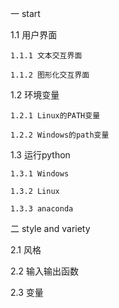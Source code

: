 一 start

1.1 用户界面

    1.1.1 文本交互界面
  
    1.1.2 图形化交互界面
  
1.2 环境变量

    1.2.1 Linux的PATH变量
  
    1.2.2 Windows的path变量
  
1.3 运行python

    1.3.1 Windows
  
    1.3.2 Linux

    1.3.3 anaconda

二 style and variety

2.1 风格

2.2 输入输出函数

2.3 变量
